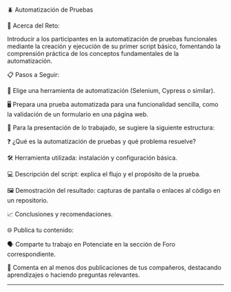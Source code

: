 🪲 Automatización de Pruebas

🌟 Acerca del Reto:

Introducir a los participantes en la automatización de pruebas funcionales mediante la creación y ejecución de su primer script básico,
fomentando la comprensión práctica de los conceptos fundamentales de la automatización.

📋 Pasos a Seguir:

🔧 Elige una herramienta de automatización (Selenium, Cypress o similar).

🖥️ Prepara una prueba automatizada para una funcionalidad sencilla, como la validación de un formulario en una página web.

📑 Para la presentación de lo trabajado, se sugiere la siguiente estructura:

❓ ¿Qué es la automatización de pruebas y qué problema resuelve?

🛠️ Herramienta utilizada: instalación y configuración básica.

💻 Descripción del script: explica el flujo y el propósito de la prueba.

🖼️ Demostración del resultado: capturas de pantalla o enlaces al código en un repositorio.

📈 Conclusiones y recomendaciones.

🌐 Publica tu contenido:

🗣️ Comparte tu trabajo en Potenciate en la sección de Foro correspondiente.

💬 Comenta en al menos dos publicaciones de tus compañeros, destacando aprendizajes o haciendo preguntas relevantes.

-----------------------------------------------------------------------------------------------------------------------------------------------------------------------
                                                                  
